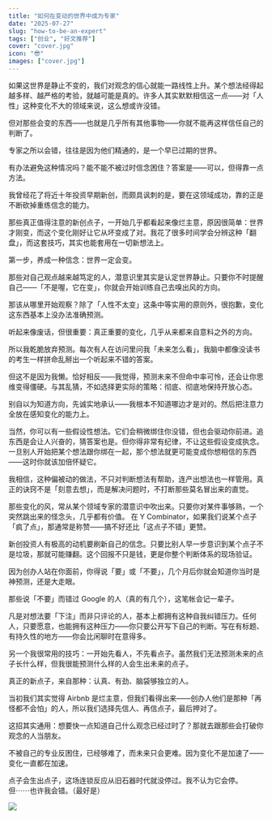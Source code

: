 ```yaml
---
title: "如何在变动的世界中成为专家"
date: "2025-07-27"
slug: "how-to-be-an-expert"
tags: ["创业", "好文推荐"]
cover: "cover.jpg"
icon: "😎"
images: ["cover.jpg"]
---
```

如果这世界是静止不变的，我们对观念的信心就能一路线性上升。某个想法经得起越多样、越严格的考验，就越可能是真的。许多人其实默默相信这一点——对「人性」这种变化不大的领域来说，这么想或许没错。



但对那些会变的东西——也就是几乎所有其他事物——你就不能再这样信任自己的判断了。



专家之所以会错，往往是因为他们精通的，是一个早已过期的世界。



有办法避免这种情况吗？能不能不被过时信念困住？答案是——可以，但得靠一点方法。



我曾经花了将近十年投资早期新创，而颇具讽刺的是，要在这领域成功，靠的正是不断砍掉重练信念的能力。



那些真正值得注意的新创点子，一开始几乎都看起来像烂主意，原因很简单：世界才刚变，而这个变化刚好让它从坏变成了对。我花了很多时间学会分辨这种「翻盘」，而这套技巧，其实也能套用在一切新想法上。



第一步，养成一种信念：世界一定会变。



那些对自己观点越来越笃定的人，潜意识里其实是认定世界静止。只要你不时提醒自己——「不是喔，它在变」，你就会开始训练自己去嗅出风的方向。



那该从哪里开始观察？除了「人性不太变」这条中等实用的原则外，很抱歉，变化这东西基本上没办法准确预测。



听起来像废话，但很重要：真正重要的变化，几乎从来都来自意料之外的方向。



所以我乾脆放弃预测。每次有人在访问里问我「未来怎么看」，我脑中都像没读书的考生一样拼命乱掰出一个听起来不错的答案。



但这不是因为我懒。恰好相反——我觉得，预测未来不但命中率可怜，还会让你思维变得僵硬。与其乱猜，不如选择更实际的策略：彻底、彻底地保持开放心态。



别自以为知道方向，先诚实地承认——我根本不知道哪边才是对的。然后把注意力全放在感知变化的能力上。



当然，你可以有一些假设性想法。它们会稍微绑住你没错，但也会驱动你前进。追东西是会让人兴奋的，猜答案也是。但你得非常有纪律，不让这些假设变成执念。
一旦别人开始把某个想法跟你绑在一起，那个想法就更可能变成你想相信的东西——这时你就该加倍怀疑它。



我相信，这种偏被动的做法，不只对判断想法有帮助，连产出想法也一样管用。真正的诀窍不是「刻意去想」，而是解决问题时，不打断那些莫名冒出来的直觉。



那些变化的风，常从某个领域专家的潜意识中吹出来。只要你对某件事够熟，一个突然跳出来的怪念头，几乎都有价值。
在 Y Combinator，如果我们说某个点子「疯了点」，那通常是称赞——搞不好还比「这点子不错」更赞。



新创投资人有极高的动机要刷新自己的信念。只要比别人早一步意识到某个点子不是垃圾，那就可能赚翻。这个回报不只是钱，更是你整个判断体系的现场验证。



因为创办人站在你面前，你得说「要」或「不要」，几个月后你就会知道你当时是神预测，还是大走眼。



那些说「不要」而错过 Google 的人（真的有几个），这笔帐会记一辈子。



凡是对想法要「下注」而非只评论的人，基本上都拥有这种自我纠错压力。任何人，只要愿意，也能拥有这种压力——你只要公开写下自己的判断。写在有标题、有持久性的地方——你会比闲聊时在意得多。



另一个我很常用的技巧：一开始先看人，不先看点子。虽然我们无法预测未来的点子长什么样，但我很能预测什么样的人会生出未来的点子。



真正的新点子，来自那种：认真、有劲、脑袋够独立的人。



当初我们其实觉得 Airbnb 是烂主意，但我们看得出来——创办人他们是那种「再怪都不会怕」的人，所以我们选择先信人、再信点子，最后押对了。



这招其实通用：想要快一点知道自己什么观念已经过时了？那就去跟那些会打破你观念的人当朋友。



不被自己的专业反困住，已经够难了，而未来只会更难。因为变化不是加速了——变化一直都在加速。



点子会生出点子，这场连锁反应从旧石器时代就没停过。我不认为它会停。
但⋯⋯也许我会错。（最好是）




![](https://prod-files-secure.s3.us-west-2.amazonaws.com/112d0858-5090-4d34-a606-b75eb8d65fd2/46476355-9cf3-4e99-9b7a-3531bc426380/1000202064.png?X-Amz-Algorithm=AWS4-HMAC-SHA256&X-Amz-Content-Sha256=UNSIGNED-PAYLOAD&X-Amz-Credential=ASIAZI2LB466Q7ZOX4JR%2F20251005%2Fus-west-2%2Fs3%2Faws4_request&X-Amz-Date=20251005T074315Z&X-Amz-Expires=3600&X-Amz-Security-Token=IQoJb3JpZ2luX2VjENb%2F%2F%2F%2F%2F%2F%2F%2F%2F%2FwEaCXVzLXdlc3QtMiJGMEQCIAxj7xA0m7Lpxg30lSXk5c%2B0LoipOF4suFy4337HhryCAiBwpQ%2B5dqHiOPlesBzxNr%2BpGfcuJVvJjgUX%2FVUDwbXHdSr%2FAwhuEAAaDDYzNzQyMzE4MzgwNSIMVnb2%2FCpULH0IAP32KtwDq4TRunXwolnTe0pbw2rJuNFvxODapSAMOa4PgVSY89fI8Asbez5BPCLtMM2TMoFgUF9hLLvx2xAYOEkkAX3SmJh9DyotWbyZ6SdhryjU7V19Y4q6Dp2J%2BrPQGQTvxxYHeJCbIZs6bhcNfRixYvshgJ5MrbcYt4gD7NCucIiMON1oJ5q0c5%2FNHlTplSn9vRkUqt1edFwMINPoOU6AGLuCfKxCoIpucQHS16no3N2fgo6%2BpVewONtusi3pnchSAnz3ct91ukkERzchXYid4trkzEXrmggm6ry0Mk2PVR%2BWDGoSbn9HrmTVanuFNxmsVQTJlYmg8J6NzMflM9Y%2FTPktU8iofoT683ftkupUd290k6eGS6pkimITfla9Tj4sf8XAfBZILZ7OXKLOKNvG9htDtk%2BeayXO1HThWodj%2Bbdsllyh5IGXCHfPFKb2n0fZAEJayB0CKN%2FU2rZy4F3sm1uOq%2Bw6nDjxybS2Z76sfGJCMWVOSb85cZ03q3u%2FnKbTv%2FVtkjXZn828siQC1Xwf4K4%2FacTh2vHeKnh8r4D0U5NiVl7HxFgXCiPR82HmAzG%2Bu4RdRJqDq%2Bd4HCN9LTllX3rUDEY8jyq45yedccFhZl%2BVMb3El%2Fb%2B3mCcOvWCBdYwmIGIxwY6pgEbi6NOyY%2BOdaHthHc8Mop7hL1Xv%2BV8YUZg6T7t7%2BZiG1KGDEvTPn%2F0OtljvNYxtfmws3yH39zqmUeSps4Ljr9%2FJd3Fv6y40rjNk3i6wvDFwdtdzJPhtt2vYk5tTXTrKpmoHODk8s4xSzzcCAebGZjIoVIEbiJSCNyjNS5MHx6mCItn3bU%2FMbUQRSIa5GWDaaYfW8eZkj6GPMfOfaHjG6c4yB%2FxoHCK&X-Amz-Signature=635959c62bec512c6f52ca1598b9cdad696efb14d3d1693fbc7dfdf63f47f328&X-Amz-SignedHeaders=host&x-amz-checksum-mode=ENABLED&x-id=GetObject)

